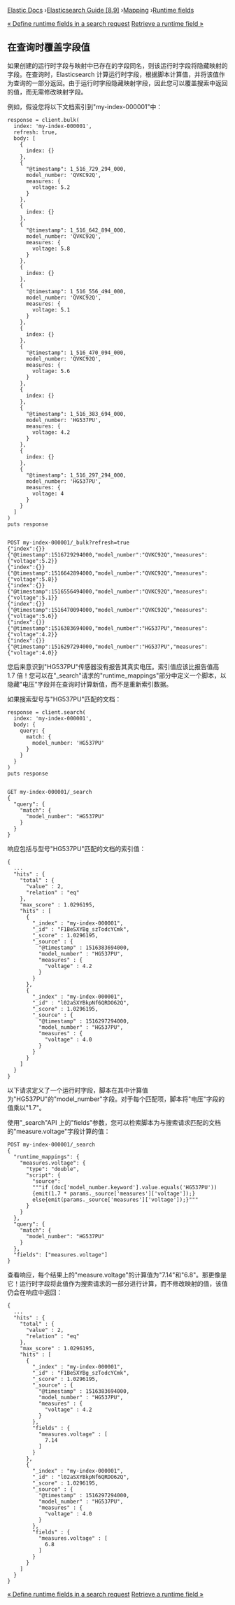 

[Elastic Docs](/guide/) ›[Elasticsearch Guide [8.9]](index.md)
›[Mapping](mapping.md) ›[Runtime fields](runtime.md)

[« Define runtime fields in a search request](runtime-search-request.md)
[Retrieve a runtime field »](runtime-retrieving-fields.md)

## 在查询时覆盖字段值

如果创建的运行时字段与映射中已存在的字段同名，则该运行时字段将隐藏映射的字段。在查询时，Elasticsearch 计算运行时字段，根据脚本计算值，并将该值作为查询的一部分返回。由于运行时字段隐藏映射字段，因此您可以覆盖搜索中返回的值，而无需修改映射字段。

例如，假设您将以下文档索引到"my-index-000001"中：

    
    
    response = client.bulk(
      index: 'my-index-000001',
      refresh: true,
      body: [
        {
          index: {}
        },
        {
          "@timestamp": 1_516_729_294_000,
          model_number: 'QVKC92Q',
          measures: {
            voltage: 5.2
          }
        },
        {
          index: {}
        },
        {
          "@timestamp": 1_516_642_894_000,
          model_number: 'QVKC92Q',
          measures: {
            voltage: 5.8
          }
        },
        {
          index: {}
        },
        {
          "@timestamp": 1_516_556_494_000,
          model_number: 'QVKC92Q',
          measures: {
            voltage: 5.1
          }
        },
        {
          index: {}
        },
        {
          "@timestamp": 1_516_470_094_000,
          model_number: 'QVKC92Q',
          measures: {
            voltage: 5.6
          }
        },
        {
          index: {}
        },
        {
          "@timestamp": 1_516_383_694_000,
          model_number: 'HG537PU',
          measures: {
            voltage: 4.2
          }
        },
        {
          index: {}
        },
        {
          "@timestamp": 1_516_297_294_000,
          model_number: 'HG537PU',
          measures: {
            voltage: 4
          }
        }
      ]
    )
    puts response
    
    
    POST my-index-000001/_bulk?refresh=true
    {"index":{}}
    {"@timestamp":1516729294000,"model_number":"QVKC92Q","measures":{"voltage":5.2}}
    {"index":{}}
    {"@timestamp":1516642894000,"model_number":"QVKC92Q","measures":{"voltage":5.8}}
    {"index":{}}
    {"@timestamp":1516556494000,"model_number":"QVKC92Q","measures":{"voltage":5.1}}
    {"index":{}}
    {"@timestamp":1516470094000,"model_number":"QVKC92Q","measures":{"voltage":5.6}}
    {"index":{}}
    {"@timestamp":1516383694000,"model_number":"HG537PU","measures":{"voltage":4.2}}
    {"index":{}}
    {"@timestamp":1516297294000,"model_number":"HG537PU","measures":{"voltage":4.0}}

您后来意识到"HG537PU"传感器没有报告其真实电压。索引值应该比报告值高 1.7 倍！您可以在"_search"请求的"runtime_mappings"部分中定义一个脚本，以隐藏"电压"字段并在查询时计算新值，而不是重新索引数据。

如果搜索型号与"HG537PU"匹配的文档：

    
    
    response = client.search(
      index: 'my-index-000001',
      body: {
        query: {
          match: {
            model_number: 'HG537PU'
          }
        }
      }
    )
    puts response
    
    
    GET my-index-000001/_search
    {
      "query": {
        "match": {
          "model_number": "HG537PU"
        }
      }
    }

响应包括与型号"HG537PU"匹配的文档的索引值：

    
    
    {
      ...
      "hits" : {
        "total" : {
          "value" : 2,
          "relation" : "eq"
        },
        "max_score" : 1.0296195,
        "hits" : [
          {
            "_index" : "my-index-000001",
            "_id" : "F1BeSXYBg_szTodcYCmk",
            "_score" : 1.0296195,
            "_source" : {
              "@timestamp" : 1516383694000,
              "model_number" : "HG537PU",
              "measures" : {
                "voltage" : 4.2
              }
            }
          },
          {
            "_index" : "my-index-000001",
            "_id" : "l02aSXYBkpNf6QRDO62Q",
            "_score" : 1.0296195,
            "_source" : {
              "@timestamp" : 1516297294000,
              "model_number" : "HG537PU",
              "measures" : {
                "voltage" : 4.0
              }
            }
          }
        ]
      }
    }

以下请求定义了一个运行时字段，脚本在其中计算值为"HG537PU"的"model_number"字段。对于每个匹配项，脚本将"电压"字段的值乘以"1.7"。

使用"_search"API 上的"fields"参数，您可以检索脚本为与搜索请求匹配的文档的"measure.voltage"字段计算的值：

    
    
    POST my-index-000001/_search
    {
      "runtime_mappings": {
        "measures.voltage": {
          "type": "double",
          "script": {
            "source":
            """if (doc['model_number.keyword'].value.equals('HG537PU'))
            {emit(1.7 * params._source['measures']['voltage']);}
            else{emit(params._source['measures']['voltage']);}"""
          }
        }
      },
      "query": {
        "match": {
          "model_number": "HG537PU"
        }
      },
      "fields": ["measures.voltage"]
    }

查看响应，每个结果上的"measure.voltage"的计算值为"7.14"和"6.8"。那更像是它！运行时字段将此值作为搜索请求的一部分进行计算，而不修改映射的值，该值仍会在响应中返回：

    
    
    {
      ...
      "hits" : {
        "total" : {
          "value" : 2,
          "relation" : "eq"
        },
        "max_score" : 1.0296195,
        "hits" : [
          {
            "_index" : "my-index-000001",
            "_id" : "F1BeSXYBg_szTodcYCmk",
            "_score" : 1.0296195,
            "_source" : {
              "@timestamp" : 1516383694000,
              "model_number" : "HG537PU",
              "measures" : {
                "voltage" : 4.2
              }
            },
            "fields" : {
              "measures.voltage" : [
                7.14
              ]
            }
          },
          {
            "_index" : "my-index-000001",
            "_id" : "l02aSXYBkpNf6QRDO62Q",
            "_score" : 1.0296195,
            "_source" : {
              "@timestamp" : 1516297294000,
              "model_number" : "HG537PU",
              "measures" : {
                "voltage" : 4.0
              }
            },
            "fields" : {
              "measures.voltage" : [
                6.8
              ]
            }
          }
        ]
      }
    }

[« Define runtime fields in a search request](runtime-search-request.md)
[Retrieve a runtime field »](runtime-retrieving-fields.md)
